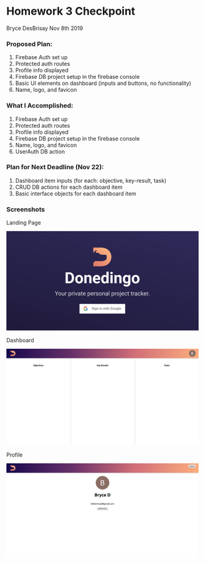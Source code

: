 # Homework 3 Checkpoint
Bryce DesBrisay
Nov 8th 2019

### Proposed Plan:
1. Firebase Auth set up
2. Protected auth routes
3. Profile info displayed
4. Firebase DB project setup in the firebase console
5. Basic UI elements on dashboard (inputs and buttons, no functionality)
6. Name, logo, and favicon

### What I Accomplished:
1. Firebase Auth set up
2. Protected auth routes
3. Profile info displayed
4. Firebase DB project setup in the firebase console
6. Name, logo, and favicon
7. UserAuth DB action

### Plan for Next Deadline (Nov 22):
1. Dashboard item inputs (for each: objective, key-result, task)
3. CRUD DB actions for each dashboard item
4. Basic interface objects for each dashboard item

### Screenshots

Landing Page

![Image of Landing Page](https://github.com/BDesBrisay/donedingo/blob/master/checkpoints/images/hw4-landing.png?raw=true)


Dashboard

![Dashboard](https://github.com/BDesBrisay/donedingo/blob/master/checkpoints/images/hw4-dash.png?raw=true)


Profile

![Profile](https://github.com/BDesBrisay/donedingo/blob/master/checkpoints/images/hw4-profile.png?raw=true)
